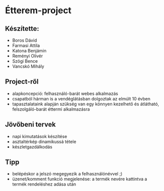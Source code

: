 # Étterem-project

## Készítette:
* Boros Dávid
* Farmasi Attila
* Katona Benjámin
* Reményi Olivér
* Szögi Bence
* Vancskó Mihály

## Project-ről
* alapkoncepció: felhasználó-barát webes alkalmazás
* csapatból hárman is a vendéglátásban dolgoztak az elmúlt 10 évben
* tapasztalataink alapján szükség van egy könnyen kezelhető és átlátható, felszolgáló-barát éttermi alkalmazásra

## Jövőbeni tervek
* napi kimutatások készítése
* asztaltérkép dinamikussá tétele
* készletgazdálkodás

## Tipp
* belépéskor a jelszó megegyezik a felhasználónévvel ;)
* üzenet/komment funkció megjelenése: a termék nevére kattintva a termék rendeléshez adása után

